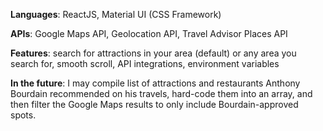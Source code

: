 **Languages**: ReactJS, Material UI (CSS Framework)

**APIs**: Google Maps API, Geolocation API, Travel Advisor Places API

**Features**: search for attractions in your area (default) or any area you search for, smooth scroll, API integrations, environment variables

**In the future**: I may compile list of attractions and restaurants Anthony Bourdain recommended on his travels, hard-code them into an array, and then filter the Google Maps results to only include Bourdain-approved spots. 
